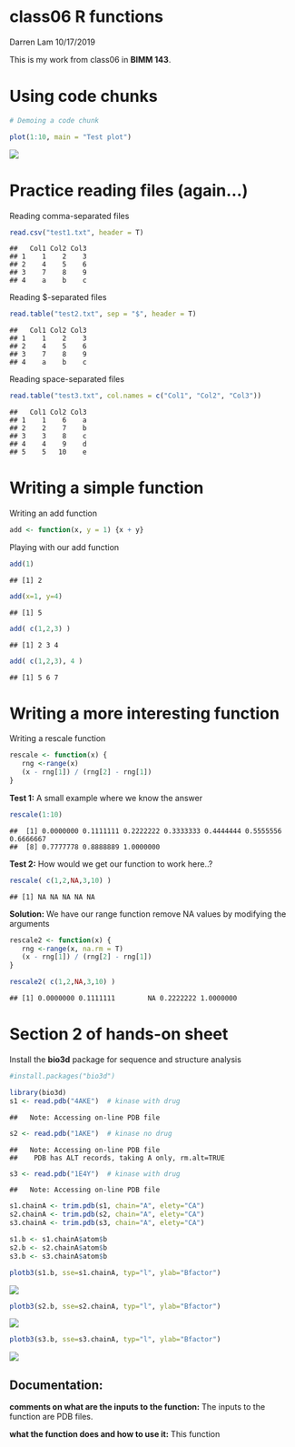 class06 R functions
================
Darren Lam
10/17/2019 

This is my work from class06 in **BIMM 143**.

# Using code chunks

``` r
# Demoing a code chunk

plot(1:10, main = "Test plot")
```

![](class06_files/figure-gfm/unnamed-chunk-1-1.png)<!-- -->

# Practice reading files (again…)

Reading comma-separated files

``` r
read.csv("test1.txt", header = T)
```

    ##   Col1 Col2 Col3
    ## 1    1    2    3
    ## 2    4    5    6
    ## 3    7    8    9
    ## 4    a    b    c

Reading $-separated files

``` r
read.table("test2.txt", sep = "$", header = T)
```

    ##   Col1 Col2 Col3
    ## 1    1    2    3
    ## 2    4    5    6
    ## 3    7    8    9
    ## 4    a    b    c

Reading space-separated files

``` r
read.table("test3.txt", col.names = c("Col1", "Col2", "Col3"))
```

    ##   Col1 Col2 Col3
    ## 1    1    6    a
    ## 2    2    7    b
    ## 3    3    8    c
    ## 4    4    9    d
    ## 5    5   10    e

# Writing a simple function

Writing an add function

``` r
add <- function(x, y = 1) {x + y}
```

Playing with our add function

``` r
add(1)
```

    ## [1] 2

``` r
add(x=1, y=4)
```

    ## [1] 5

``` r
add( c(1,2,3) )
```

    ## [1] 2 3 4

``` r
add( c(1,2,3), 4 )
```

    ## [1] 5 6 7

# Writing a more interesting function

Writing a rescale function

``` r
rescale <- function(x) {
   rng <-range(x)
   (x - rng[1]) / (rng[2] - rng[1])
}
```

**Test 1:** A small example where we know the
    answer

``` r
rescale(1:10)
```

    ##  [1] 0.0000000 0.1111111 0.2222222 0.3333333 0.4444444 0.5555556 0.6666667
    ##  [8] 0.7777778 0.8888889 1.0000000

**Test 2:** How would we get our function to work here..?

``` r
rescale( c(1,2,NA,3,10) )
```

    ## [1] NA NA NA NA NA

**Solution:** We have our range function remove NA values by modifying
the arguments

``` r
rescale2 <- function(x) {
   rng <-range(x, na.rm = T)
   (x - rng[1]) / (rng[2] - rng[1])
}

rescale2( c(1,2,NA,3,10) )
```

    ## [1] 0.0000000 0.1111111        NA 0.2222222 1.0000000

# Section 2 of hands-on sheet

Install the **bio3d** package for sequence and structure analysis

``` r
#install.packages("bio3d")
```

``` r
library(bio3d)
s1 <- read.pdb("4AKE")  # kinase with drug
```

    ##   Note: Accessing on-line PDB file

``` r
s2 <- read.pdb("1AKE")  # kinase no drug
```

    ##   Note: Accessing on-line PDB file
    ##    PDB has ALT records, taking A only, rm.alt=TRUE

``` r
s3 <- read.pdb("1E4Y")  # kinase with drug
```

    ##   Note: Accessing on-line PDB file

``` r
s1.chainA <- trim.pdb(s1, chain="A", elety="CA")
s2.chainA <- trim.pdb(s2, chain="A", elety="CA")
s3.chainA <- trim.pdb(s3, chain="A", elety="CA")

s1.b <- s1.chainA$atom$b
s2.b <- s2.chainA$atom$b
s3.b <- s3.chainA$atom$b

plotb3(s1.b, sse=s1.chainA, typ="l", ylab="Bfactor")
```

![](class06_files/figure-gfm/unnamed-chunk-12-1.png)<!-- -->

``` r
plotb3(s2.b, sse=s2.chainA, typ="l", ylab="Bfactor")
```

![](class06_files/figure-gfm/unnamed-chunk-12-2.png)<!-- -->

``` r
plotb3(s3.b, sse=s3.chainA, typ="l", ylab="Bfactor")
```

![](class06_files/figure-gfm/unnamed-chunk-12-3.png)<!-- -->

## Documentation:

**comments on what are the inputs to the function:** The inputs to the
function are PDB files.

**what the function does and how to use it:** This function
